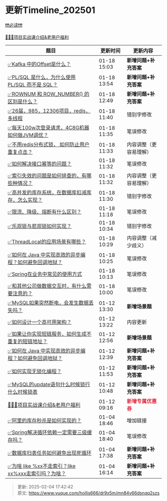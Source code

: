 # 更新Timeline_202501



[❗❗❗必读❗❗❗](https://www.yuque.com/hollis666/bfrl8w/ycscnksw0cw2wus4)



[🧣🧣🧣项目实战课介绍&老用户福利](https://www.yuque.com/hollis666/bfrl8w/dgolk0cckpb94sia)



| **题目** | **更新时间** | **更新内容** |
| --- | --- | --- |
| [<font style="color:rgb(38, 38, 38);">✅</font><font style="color:rgb(38, 38, 38);">Kafka 中的Offset是什么？</font>](https://www.yuque.com/hollis666/dr9x5m/yx8f2vl2ph6vf35k) | 01-18 15:03 | **新增问题+补充答案** |
| [<font style="color:rgb(38, 38, 38);">✅</font><font style="color:rgb(38, 38, 38);">PL/SQL 是什么，为什么使用 PL/SQL 而不是 SQL？</font>](https://www.yuque.com/hollis666/dr9x5m/zd2q6ye9h1n1m33s) | 01-18 13:54 | **新增问题+补充答案** |
| [<font style="color:rgb(38, 38, 38);">✅</font><font style="color:rgb(38, 38, 38);">ROWNUM 和 ROW_NUMBER() 的区别是什么？</font>](https://www.yuque.com/hollis666/dr9x5m/qrzgi78qp1ner15q) | 01-18 12:49 | **新增问题+补充答案** |
| [<font style="color:rgb(38, 38, 38);">✅</font><font style="color:rgb(38, 38, 38);">26届，985，12306项目，redis，多线程</font>](https://www.yuque.com/hollis666/dr9x5m/bb2i4ihcdmsb70gs) | 01-18 11:40 | 错别字修改 |
| [<font style="color:rgb(38, 38, 38);">✅</font><font style="color:rgb(38, 38, 38);">每天100w次登录请求，4C8G机器如何做JVM调优？</font>](https://www.yuque.com/hollis666/dr9x5m/kbo55ytuygz8gn2w) | 01-18 11:35 | 笔误修改 |
| [<font style="color:rgb(38, 38, 38);">✅</font><font style="color:rgb(38, 38, 38);">不用redis分布式锁， 如何防止用户重复点击？</font>](https://www.yuque.com/hollis666/dr9x5m/bg9usqc0763mw2wm) | 01-18 11:33 | 内容调整（更容易理解） |
| [<font style="color:rgb(38, 38, 38);">✅</font><font style="color:rgb(38, 38, 38);">如何解决接口幂等的问题？</font>](https://www.yuque.com/hollis666/dr9x5m/gz2qwl) | 01-18 11:32 | 笔误修改 |
| [<font style="color:rgb(38, 38, 38);">✅</font><font style="color:rgb(38, 38, 38);">索引失效的问题是如何排查的，有哪些种情况？</font>](https://www.yuque.com/hollis666/dr9x5m/sgkrtodriyoliden) | 01-18 11:32 | 内容调整（更容易理解） |
| [<font style="color:rgb(38, 38, 38);">✅</font><font style="color:rgb(38, 38, 38);">高并发的库存系统，在数据库扣减库存，怎么实现？</font>](https://www.yuque.com/hollis666/dr9x5m/ns5mki19bc5xyg61) | 01-18 11:30 | 错别字修改 |
| [<font style="color:rgb(38, 38, 38);">✅</font><font style="color:rgb(38, 38, 38);">限流、降级、熔断有什么区别？</font>](https://www.yuque.com/hollis666/dr9x5m/etgovbs6bgphlqso) | 01-18 11:18 | 笔误修改 |
| [<font style="color:rgb(38, 38, 38);">✅</font><font style="color:rgb(38, 38, 38);">乐观锁与悲观锁如何实现？</font>](https://www.yuque.com/hollis666/dr9x5m/ionc18) | 01-18 10:34 | 错别字修改 |
| [<font style="color:rgb(38, 38, 38);">✅</font><font style="color:rgb(38, 38, 38);">ThreadLocal的应用场景有哪些？</font>](https://www.yuque.com/hollis666/dr9x5m/bpm9cgs19qwlgc1k) | 01-18 10:29 | 内容调整（减少歧义） |
| [<font style="color:rgb(38, 38, 38);">✅</font><font style="color:rgb(38, 38, 38);">如何在 Java 中实现高效的异步编程？如何避免回调地狱？</font>](https://www.yuque.com/hollis666/dr9x5m/pi2oou7n45oxtq7s) | 01-18 10:25 | 笔误修改 |
| [<font style="color:rgb(38, 38, 38);">✅</font><font style="color:rgb(38, 38, 38);">Spring在业务中常见的使用方式</font>](https://www.yuque.com/hollis666/dr9x5m/xn5f5v) | 01-18 10:13 | 笔误修改 |
| [<font style="color:rgb(38, 38, 38);">✅</font><font style="color:rgb(38, 38, 38);">和其他公司做数据交互时，有什么需要注意的？</font>](https://www.yuque.com/hollis666/dr9x5m/kvcbk5lotrqc8yi8) | 01-18 10:00 | 笔误修改 |
| [<font style="color:rgb(38, 38, 38);">✅</font><font style="color:rgb(38, 38, 38);">MySQL如果突然断电，会发生数据丢失吗？</font>](https://www.yuque.com/hollis666/dr9x5m/nxtpavyryigig9q9) | 01-12 13:30 | **新增场景题** |
| [<font style="color:rgb(38, 38, 38);">✅</font><font style="color:rgb(38, 38, 38);">如何设计一个高可用架构？</font>](https://www.yuque.com/hollis666/dr9x5m/vyg778x53xe6elwe) | 01-12 13:22 | 内容更新 |
| [<font style="color:rgb(38, 38, 38);">✅</font><font style="color:rgb(38, 38, 38);">如果让你实现短链服务，如何生成不重复的短链地址？</font>](https://www.yuque.com/hollis666/dr9x5m/hqbaavfnq7pofa9h) | 01-12 12:56 | **新增场景题** |
| [<font style="color:rgb(38, 38, 38);">✅</font><font style="color:rgb(38, 38, 38);">如何在 Java 中实现高效的异步编程？如何避免回调地狱？</font>](https://www.yuque.com/hollis666/dr9x5m/pi2oou7n45oxtq7s) | 01-12 12:39 | **新增问题+补充答案** |
| [<font style="color:rgb(38, 38, 38);">✅</font><font style="color:rgb(38, 38, 38);">如何实现无锁化编程？</font>](https://www.yuque.com/hollis666/dr9x5m/grinqxlb1p0ag5wc) | 01-12 11:53 | **新增问题+补充答案** |
| [<font style="color:rgb(38, 38, 38);">✅</font><font style="color:rgb(38, 38, 38);">MySQL的update语句什么时候锁行什么时候锁表</font>](https://www.yuque.com/hollis666/dr9x5m/bmnflz5es21bwy3p) | 01-12 10:48 | **新增问题+补充答案** |
| [<font style="color:rgb(38, 38, 38);">🧣🧣🧣</font><font style="color:rgb(38, 38, 38);">项目实战课介绍&老用户福利</font>](https://www.yuque.com/hollis666/dr9x5m/dgolk0cckpb94sia) | 01-12 09:16 | **<font style="color:#DF2A3F;">新增专属优惠券</font>** |
| [<font style="color:rgb(38, 38, 38);">✅</font><font style="color:rgb(38, 38, 38);">阿里的库存秒杀是如何实现的？</font>](https://www.yuque.com/hollis666/dr9x5m/ov1u9td0rpqb67dc) | 01-04 18:46 | 增加链接 |
| [<font style="color:rgb(38, 38, 38);">✅</font><font style="color:rgb(38, 38, 38);">Spring解决循环依赖一定需要三级缓存吗？</font>](https://www.yuque.com/hollis666/dr9x5m/edvhrik3pbw300os) | 01-04 18:40 | 笔误修改 |
| [<font style="color:rgb(38, 38, 38);">✅</font><font style="color:rgb(38, 38, 38);">数据库扫表任务如何避免出现死循环</font>](https://www.yuque.com/hollis666/dr9x5m/kseb1kopfbtovn30) | 01-04 17:38 | **新增问题+补充答案** |
| [<font style="color:rgb(38, 38, 38);">✅</font><font style="color:rgb(38, 38, 38);">为啥 like %xx不走索引？like xx%xxx走索引吗？为啥？</font>](https://www.yuque.com/hollis666/dr9x5m/ep1vvhul0wpwrinx) | 01-04 16:14 | **新增问题+补充答案** |






> 更新: 2025-02-04 17:42:42  
> 原文: <https://www.yuque.com/hollis666/dr9x5m/mn84v66dsnqq2szs>